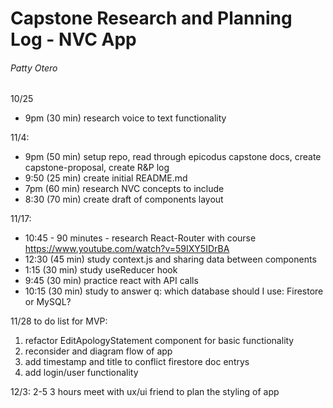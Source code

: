# Capstone Research and Planning Log - NVC App
###### Patty Otero

10/25
- 9pm (30 min) research voice to text functionality

11/4:
- 9pm (50 min) setup repo, read through epicodus capstone docs, create capstone-proposal, create R&P log
- 9:50 (25 min) create initial README.md
- 7pm (60 min) research NVC concepts to include
- 8:30 (70 min) create draft of components layout

11/17:
- 10:45 - 90 minutes - research React-Router with course https://www.youtube.com/watch?v=59IXY5IDrBA
- 12:30 (45 min) study context.js and sharing data between components
- 1:15 (30 min) study useReducer hook 
- 9:45 (30 min) practice react with API calls
- 10:15 (30 min) study to answer q: which database should I use: Firestore or MySQL?

11/28 to do list for MVP:
1. refactor EditApologyStatement component for basic functionality
2. reconsider and diagram flow of app
3. add timestamp and title to conflict firestore doc entrys
4. add login/user functionality

12/3:
2-5 3 hours meet with ux/ui friend to plan the styling of app